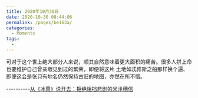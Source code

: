 ```yaml
---
title: 2020年10月30日
date: 2020-10-30 08:44:06
permalink: /pages/be163a/
categories:
  - Moments
tags:
  - 
---
```


可对于这个世上绝大部分人来说，顺其自然意味着更大面积的痛苦。很多人拼上命也要维护自己曾亲眼见到过的繁荣，即便将这片 土地如忒修斯之船那样换个遍、即便这会是张只有地名仍然保持古旧的地图，亦然在所不惜。

----------[从《冰菓》说开去：拒绝阻挡悲剧的米泽穗信](https://www.bilibili.com/read/cv8058000?spm_id_from=333.851.b_7265706f7274466972737432.15)